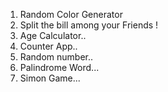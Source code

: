 1) Random Color Generator
2) Split the bill among your Friends !
3) Age Calculator..
4) Counter App..
5) Random number..
6) Palindrome Word...
7) Simon Game...
